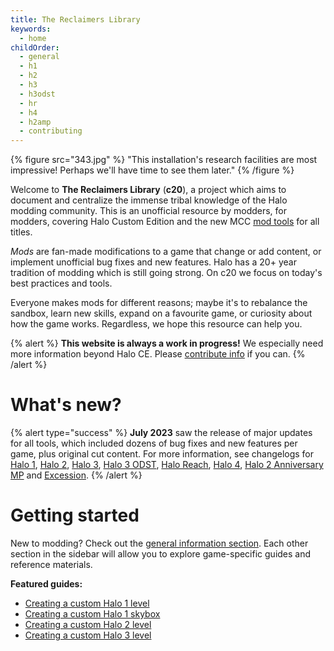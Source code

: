 ```yaml
---
title: The Reclaimers Library
keywords:
  - home
childOrder:
  - general
  - h1
  - h2
  - h3
  - h3odst
  - hr
  - h4
  - h2amp
  - contributing
---
```

{% figure src="343.jpg" %}
"This installation's research facilities are most impressive! Perhaps we'll have time to see them later."
{% /figure %}

Welcome to **The Reclaimers Library** (**c20**), a project which aims to document and centralize the immense tribal knowledge of the Halo modding community. This is an unofficial resource by modders, for modders, covering Halo Custom Edition and the new MCC [mod tools](~general/mod-tools) for all titles.

_Mods_ are fan-made modifications to a game that change or add content, or implement unofficial bug fixes and new features. Halo has a 20+ year tradition of modding which is still going strong. On c20 we focus on today's best practices and tools.

Everyone makes mods for different reasons; maybe it's to rebalance the sandbox, learn new skills, expand on a favourite game, or curiosity about how the game works. Regardless, we hope this resource can help you.

{% alert %}
**This website is always a work in progress!** We especially need more information beyond Halo CE. Please [contribute info](~contributing) if you can.
{% /alert %}

# What's new?
{% alert type="success" %}
**July 2023** saw the release of major updates for all tools, which included dozens of bug fixes and new features per game, plus original cut content. For more information, see changelogs for [Halo 1](~h1a-ek#changelog), [Halo 2](~h2-ek#changelog), [Halo 3](~h3-ek#changelog), [Halo 3 ODST](~h3odst-ek#changelog), [Halo Reach](~hr-ek#changelog), [Halo 4](~h4-ek#changelog), [Halo 2 Anniversary MP](~h2amp-ek#changelog) and [Excession](~excession#changelog).
{% /alert %}

# Getting started
New to modding? Check out the [general information section](~general). Each other section in the sidebar will allow you to explore game-specific guides and reference materials.

**Featured guides:**
* [Creating a custom Halo 1 level](~h1/guides/map-making/level-creation)
* [Creating a custom Halo 1 skybox](~h1/guides/skyboxes)
* [Creating a custom Halo 2 level](~h2/guides/map-making/level-creation)
* [Creating a custom Halo 3 level](~h3/guides/map-making/level-creation)
